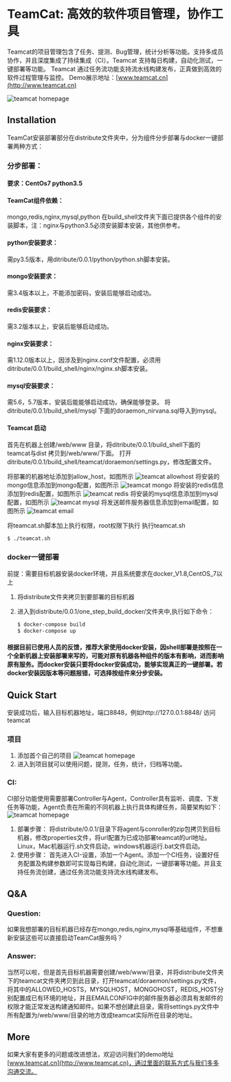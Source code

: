 # TeamCat: 高效的软件项目管理，协作工具

Teamcat的项目管理包含了任务、提测、Bug管理，统计分析等功能。支持多成员协作，并且深度集成了持续集成（CI）。Teamcat 支持每日构建，自动化测试，一键部署等功能。 Teamcat 通过任务流功能支持流水线构建发布，正真做到高效的软件过程管理与监控。
Demo展示地址：[www.teamcat.cn](http://www.teamcat.cn)

![teamcat homepage](screenshots/Teamcat_homepage.jpg)


## Installation

TeamCat安装部署部分在distribute文件夹中，分为组件分步部署与docker一键部署两种方式：

### 分步部署：
#### 要求：CentOs7  python3.5
#### TeamCat组件依赖：
mongo,redis,nginx,mysql,python
在build_shell文件夹下面已提供各个组件的安装脚本，注：nginx与python3.5必须安装脚本安装，其他供参考。
#### python安装要求：
需py3.5版本，用ditribute/0.0.1/python/python.sh脚本安装。
#### mongo安装要求：
需3.4版本以上，不能添加密码，安装后能够启动成功。
#### redis安装要求：
需3.2版本以上，安装后能够启动成功。
#### nginx安装要求：
需1.12.0版本以上，因涉及到nginx.conf文件配置，必须用ditribute/0.0.1/build_shell/nginx/nginx.sh脚本安装。
#### mysql安装要求：
需5.6，5.7版本，安装后能能够启动成功，确保能够登录。
将ditribute/0.0.1/build_shell/mysql 下面的doraemon_nirvana.sql导入到mysql。

#### Teamcat 启动
首先在机器上创建/web/www 目录，将ditribute/0.0.1/build_shell下面的 teamcat与dist 拷贝到/web/www/下面。
打开ditribute/0.0.1/build_shell/teamcat/doraemon/settings.py，修改配置文件。

将部署的机器地址添加到allow_host，如图所示
![teamcat allowhost](screenshots/settings_allowhost.jpg)
将安装的mongo信息添加到mongo配置，如图所示
![teamcat mongo](screenshots/settings_mongo.jpg)
将安装的redis信息添加到redis配置，如图所示
![teamcat redis](screenshots/settings_redis.jpg)
将安装的mysql信息添加到mysql配置，如图所示
![teamcat mysql](screenshots/settings_mysql.jpg)
将发送邮件服务器信息添加到email配置，如图所示
![teamcat email](screenshots/settings_email.jpg)

将teamcat.sh脚本加上执行权限，root权限下执行
   执行teamcat.sh
   
   ```sh
   $ ./teamcat.sh
   ```

### docker一键部署

前提：需要目标机器安装docker环境，并且系统要求在docker_V1.8,CentOS_7以上
1. 将distribute文件夹拷贝到要部署的目标机器
2. 进入到distribute/0.0.1/one_step_build_docker/文件夹中,执行如下命令：
 
   ```sh
   $ docker-compose build
   $ docker-compose up
   ```
#### 根据目前已使用人员的反馈，推荐大家使用docker安装，因shell部署是按照在一个全新机器上安装部署来写的，可能对原有机器各种组件的版本有影响，进而影响原有服务。而docker安装只要将docker安装成功，能够实现真正的一键部署。若docker安装因版本等问题报错，可选择按组件来分步安装。



## Quick Start

   安装成功后，输入目标机器地址，端口8848，例如http://127.0.0.1:8848/ 访问teamcat
### 项目
1. 添加首个自己的项目
![teamcat homepage](screenshots/Teamcat_program.jpg)
2. 进入到项目就可以使用问题，提测，任务，统计，归档等功能。
### CI:
   CI部分功能使用需要部署Controller与Agent，Controller具有监听、调度、下发任务等功能，Agent负责在所需的不同机器上执行具体构建任务，简要架构如下：
![teamcat homepage](screenshots/Teamcat_CI.jpg)
1. 部署步骤：
   将distribute/0.0.1/目录下将agent与conroller的zip包拷贝到目标机器，修改properties文件，将url配置为已成功部署teamcat的url地址。Linux，Mac机器运行.sh文件启动，windows机器运行.bat文件启动。
2. 使用步骤：
   首先进入CI-设置，添加一个Agent。添加一个CI任务，设置好任务配置及构建参数即可实现每日构建，自动化测试，一键部署等功能。并且支持任务流创建，通过任务流功能支持流水线构建发布。

## Q&A
### Question:
如果我想部署的目标机器已经存在mongo,redis,nginx,mysql等基础组件，不想重新安装这些可以直接启动TeamCat服务吗？

### Answer:
当然可以啦，但是首先目标机器需要创建/web/www/目录，并将distribute文件夹下的teamcat文件夹拷贝到此目录，打开teamcat/doraemon/settings.py文件，将其中的ALLOWED_HOSTS，MYSQLHOST，MONGOHOST，REDIS_HOST分别配置成已有环境的地址，并且EMAILCONFIG中的邮件服务器必须具有发邮件的权限才能正常发送构建通知邮件。如果不想创建此目录，需将settings.py文件中所有配置为/web/www/目录的地方改成teamcat实际所在目录的地址。

## More

如果大家有更多的问题或改进想法，欢迎访问我们的demo地址[www.teamcat.cn](http://www.teamcat.cn)，通过里面的联系方式与我们多多沟通交流。

